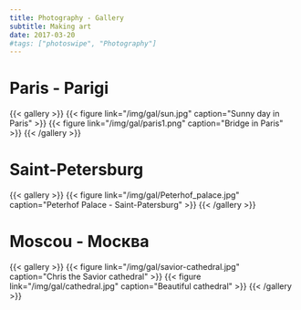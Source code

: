 ```yaml
---
title: Photography - Gallery
subtitle: Making art
date: 2017-03-20
#tags: ["photoswipe", "Photography"]
---
```

# Paris - Parigi

{{< gallery >}}
{{< figure link="/img/gal/sun.jpg" caption="Sunny day in Paris" >}}
{{< figure link="/img/gal/paris1.png" caption="Bridge in Paris" >}}
{{< /gallery >}}

# Saint-Petersburg

{{< gallery >}}
{{< figure link="/img/gal/Peterhof_palace.jpg" caption="Peterhof Palace - Saint-Patersburg" >}}
{{< /gallery >}}

# Moscou - Москва

{{< gallery >}}
{{< figure link="/img/gal/savior-cathedral.jpg" caption="Chris the Savior cathedral" >}}
{{< figure link="/img/gal/cathedral.jpg" caption="Beautiful cathedral" >}}
{{< /gallery >}}
